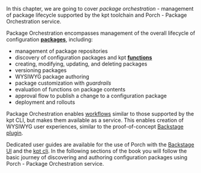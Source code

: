In this chapter, we are going to cover _package orchestration_ - management
of package lifecycle supported by the kpt toolchain and Porch - Package
Orchestration service.

Package Orchestration encompasses management of the overall lifecycle of
configuration [**packages**](/book/02-concepts/01-packages), including:

* management of package repositories
* discovery of configuration packages and kpt
  [**functions**](/book/02-concepts/03-functions)
* creating, modifying, updating, and deleting packages
* versioning packages
* WYSIWYG package authoring
* package customization with _guardrails_
* evaluation of functions on package contents
* approval flow to publish a change to a configuration package
* deployment and rollouts

Package Orchestration enables [workflows](/book/02-concepts/02-workflows)
similar to those supported by the kpt CLI, but makes them available as a
service. This enables creation of WYSIWYG user experiences, similar to the
proof-of-concept [Backstage plugin](/guides/namespace-provisioning-ui).

Dedicated user guides are available for the use of Porch with the
[Backstage UI](../../guides/namespace-provisioning-example.md) and
the [kpt cli](../../guides/porch-user-guide.md). In the following sections
of the book you will follow the basic journey of discovering and authoring
configuration packages using Porch - Package Orchestration service.
